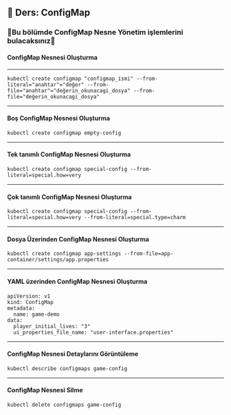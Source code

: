 ## 🧑 Ders: ConfigMap

### 📗Bu bölümde ConfigMap Nesne Yönetim işlemlerini bulacaksınız📗

#### ConfigMap Nesnesi Oluşturma
***
```
kubectl create configmap "configmap_ismi" --from-literal="anahtar"="değer" --from-file="anahtar"="değerin_okunacagi_dosya" --from-file="değerin_okunacagi_dosya"
```
***
#### Boş ConfigMap Nesnesi Oluşturma
```
kubectl create configmap empty-config
```
***
#### Tek tanımlı ConfigMap Nesnesi Oluşturma
```
kubectl create configmap special-config --from-literal=special.how=very
```
***
#### Çok tanımlı ConfigMap Nesnesi Oluşturma
```
kubectl create configmap special-config --from-literal=special.how=very --from-literal=special.type=charm
```
***
#### Dosya Üzerinden ConfigMap Nesnesi Oluşturma
```
kubectl create configmap app-settings --from-file=app-container/settings/app.properties
```
***
#### YAML üzerinden ConfigMap Nesnesi Oluşturma
```
apiVersion: v1
kind: ConfigMap
metadata:
  name: game-demo
data:
  player_initial_lives: "3"
  ui_properties_file_name: "user-interface.properties"
```
***
#### ConfigMap Nesnesi Detaylarını Görüntüleme
```
kubectl describe configmaps game-config
```
***
#### ConfigMap Nesnesi Silme
```
kubectl delete configmaps game-config
```

